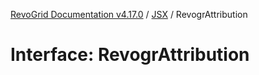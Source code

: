 [RevoGrid Documentation v4.17.0](README.md) / [JSX](Namespace.JSX.md) / RevogrAttribution

# Interface: RevogrAttribution
